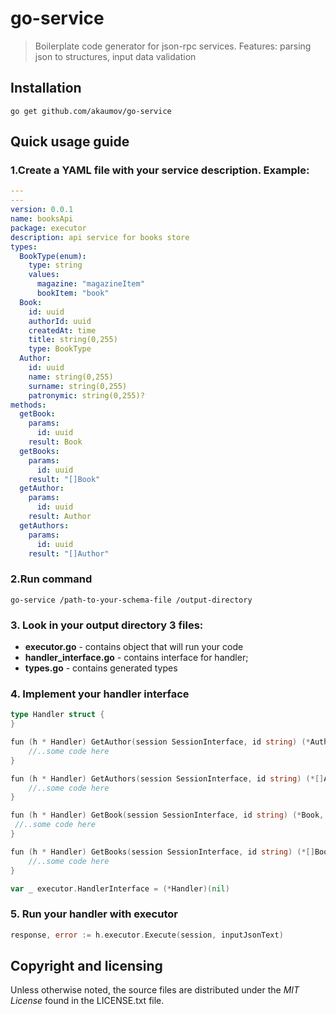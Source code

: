 # go-service

> Boilerplate code generator for json-rpc services.
  Features: parsing json to structures, input data validation

## Installation

    go get github.com/akaumov/go-service
    
## Quick usage guide

### 1.Create a YAML file with your service description. Example:

```yaml
---
---
version: 0.0.1
name: booksApi
package: executor
description: api service for books store
types:
  BookType(enum):
    type: string
    values:
      magazine: "magazineItem"
      bookItem: "book"
  Book:
    id: uuid
    authorId: uuid
    createdAt: time
    title: string(0,255)
    type: BookType
  Author:
    id: uuid
    name: string(0,255)
    surname: string(0,255)
    patronymic: string(0,255)?
methods:
  getBook:
    params:
      id: uuid
    result: Book
  getBooks:
    params:
      id: uuid
    result: "[]Book"
  getAuthor:
    params:
      id: uuid
    result: Author
  getAuthors:
    params:
      id: uuid
    result: "[]Author"
 ```
 

### 2.Run command
 

    go-service /path-to-your-schema-file /output-directory


### 3. Look in your output directory 3 files:
- **executor.go** - contains object that will run your code
- **handler_interface.go** - contains interface for handler;
- **types.go** - contains generated types

### 4. Implement your handler interface

```go
type Handler struct {
}

fun (h * Handler) GetAuthor(session SessionInterface, id string) (*Author, error) {
    //..some code here
}

fun (h * Handler) GetAuthors(session SessionInterface, id string) (*[]Author, error) {
    //..some code here
}

fun (h * Handler) GetBook(session SessionInterface, id string) (*Book, error) {
 //..some code here
}

fun (h * Handler) GetBooks(session SessionInterface, id string) (*[]Book, error) {
    //..some code here
}

var _ executor.HandlerInterface = (*Handler)(nil)
```

### 5. Run your handler with executor

```go
response, error := h.executor.Execute(session, inputJsonText)
```


## Copyright and licensing
 
Unless otherwise noted, the source files are distributed under the *MIT License*
found in the LICENSE.txt file.
